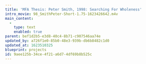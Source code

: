 ```yaml
---
title: 'MFA Thesis: Peter Smith, 1998: Searching For Wholeness'
intro_movie: 98_SmithPeter-Short-1.75-1623426642.m4v
main_content:
  -
    type: text
    enabled: true
parent: bef1d2b5-e3d8-40c4-8b71-c907546aa74e
updated_by: a726f1e0-85b0-48e3-939b-db6b8482c1d0
updated_at: 1623510325
blueprint: projects
id: 9aee125b-34ce-4f21-a6d7-4df69b8b525c
---
```

